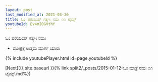 ```yaml
---
layout: post
last_modified_at: 2021-03-30
title: ಓಂ ಪರಯಯ್ ಗತ್ಯಇ ನಮಃ ೧೧ ಟೈಮ್ಸ್
youtubeId: Ev4mI0GVthY
---
```

 
 
 ಓಂ ಪರಯಯ್ ಗತ್ಯಇ ನಮಃ  
 
 -  ಮೋಕ್ಷಕ್ಕೆ ಉತ್ತಮ ಮಾರ್ಗ ಯಾರು 
 
  
 
  
 
 
 
 
 
 


{% include youtubePlayer.html id=page.youtubeId %}
 
[Next]({{ site.baseurl }}{% link  split2/_posts/2015-01-12-ಓಂ ಮಾತ್ರೆ ನಮಃ ೧೧ ಟೈಮ್ಸ್.md%})
 
